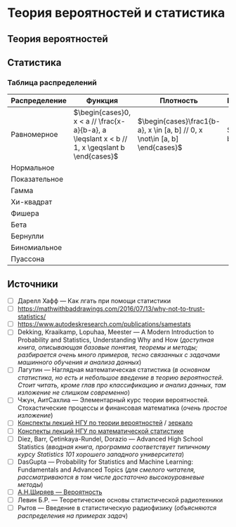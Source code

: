 # Теория вероятностей и статистика


## Теория вероятностей


## Статистика

### Таблица распределений

Распределение | Функция | Плотность | Матожидание | Дисперсия | Связи
------------- | ------- | --------- | ----------- | --------- | -----
Равномерное | $\begin{cases}0, x < a // \frac{x-a}{b-a}, a \leqslant x < b // 1, x \geqslant b \end{cases}$ | $\begin{cases}\frac1{b-a}, x \in [a, b] // 0, x \not\in [a, b] \end{cases}$ | $\frac{a + b}2$ | \frac{(b - a)^2}{12} |
Нормальное |  |  |  |  |
Показательное |  |  |  |  |
Гамма |  |  |  |  |
Хи-квадрат |  |  |  |  |
Фишера |  |  |  |  |
Бета |  |  |  |  |
Бернулли |  |  |  |  |
Биномиальное |  |  |  |  |
Пуассона |  |  |  |  |


## Источники
- [ ] Дарелл Хафф — Как лгать при помощи статистики
- [ ] https://mathwithbaddrawings.com/2016/07/13/why-not-to-trust-statistics/
- [ ] https://www.autodeskresearch.com/publications/samestats
- [ ] Dekking, Kraaikamp, Lopuhaa, Meester — A Modern Introduction to Probability and Statistics, Understanding Why and How (_доступная книга, описывающая базовые понятия, теоремы и методы; разбирается очень много примеров, тесно связанных с задачами машинного обучения и анализа данных_)
- [ ] Лагутин — Наглядная математическая статистика (_в основном статистика, но есть и небольшое введение в теорию вероятностей. Стоит читать, кроме глав про классификацию и анализ данных, там изложение не слишком современно_)
- [ ] Чжун, АитСахлиа — Элементарный курс теории вероятностей. Стохастические процессы и финансовая математика (_очень простое изложение_)
- [ ] [Конспекты лекций НГУ по теории вероятностей](http://www.nsu.ru/mmf/tvims/chernova/tv/tv_nsu07.pdf) / [зеркало](http://pythagoras.ucoz.ru/Bibliography/LecturesChernova.pdf)
- [ ] [Конспекты лекций НГУ по математической статистике](http://www.nsu.ru/mmf/tvims/chernova/ms/ms_nsu07.pdf)
- [ ] Diez, Barr, Çetinkaya-Rundel, Dorazio — Advanced High School Statistics (_вводная книга, программа соответствует типичному курсу Statistics 101 хорошего западного университета_)
- [ ] DasGupta — Probability for Statistics and Machine Learning: Fundamentals and Advanced Topics (_для смелого читателя, рассматриваются в том числе достаточно высокоуровневые методы_)
- [ ] [А.Н.Ширяев — Вероятность](http://www.booksshare.net/books/physics/shiryaev-an/1957/files/veroyatnost1957.pdf)
- [ ] Левин Б.Р. — Теоретические основы статистической радиотехники
- [ ] Рытов — Введение в статистическую радиофизику (_объясняются распределения на примерах задач_)
